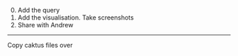 0. Add the query
1. Add the visualisation. Take screenshots
2. Share with Andrew

---

Copy caktus files over